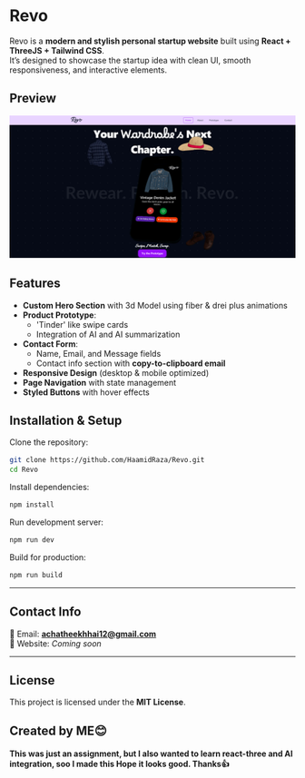 # Revo 
Revo is a **modern and stylish personal startup website** built using **React + ThreeJS + Tailwind CSS**.  
It’s designed to showcase the startup idea with clean UI, smooth responsiveness, and interactive elements.  

## Preview
![Home Page](/public/ReadmeImg/Home.png)

## Features 
- **Custom Hero Section** with 3d Model using fiber & drei plus animations   
- **Product Prototype**:
  - 'Tinder' like swipe cards
  - Integration of AI and AI summarization
- **Contact Form**:
  - Name, Email, and Message fields  
  - Contact info section with **copy-to-clipboard email**  
- **Responsive Design** (desktop & mobile optimized)
- **Page Navigation** with state management
- **Styled Buttons** with hover effects

## Installation & Setup  
Clone the repository:

```bash
git clone https://github.com/HaamidRaza/Revo.git
cd Revo
```

Install dependencies:

```bash
npm install
```

Run development server:

```bash
npm run dev
```

Build for production:

```bash
npm run build
```

---

## Contact Info  

📧 Email: **achatheekhhai12@gmail.com**  
🔗 Website: *Coming soon*  

---

## License  

This project is licensed under the **MIT License**.  

## Created by ME😊
#### This was just an assignment, but I also wanted to learn react-three and AI integration, soo I made this Hope it looks good. Thanks👍